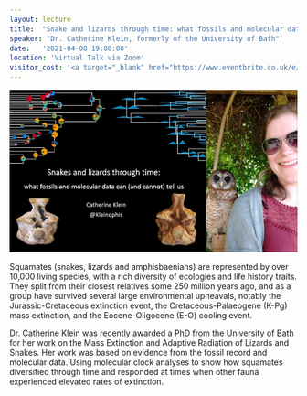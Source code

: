 ```yaml
---
layout: lecture
title:  "Snake and lizards through time: what fossils and molecular data can (and cannot) tell us"
speaker: "Dr. Catherine Klein, formerly of the University of Bath"
date:   '2021-04-08 19:00:00'
location: 'Virtual Talk via Zoom'
visitor_cost: '<a target="_blank" href="https://www.eventbrite.co.uk/e/snakes-and-lizards-through-time-tickets-144666510427">Book via Eventbrite</a>'
---
```

<img src="/assets/April 2021 Catherine Klein Image BathGeolTalk_2021.jpg">

Squamates (snakes, lizards and amphisbaenians) are represented by over 10,000 living species, with a rich diversity of ecologies and life history traits. They split from their closest relatives some 250 million years ago, and as a group have survived several large environmental upheavals, notably the Jurassic-Cretaceous extinction event, the Cretaceous-Palaeogene (K-Pg) mass extinction, and the Eocene-Oligocene (E-O) cooling event.

Dr. Catherine Klein was recently awarded a PhD from the University of Bath for her work on the Mass Extinction and Adaptive Radiation of Lizards and Snakes. Her work was based on evidence from the fossil record and molecular data. Using molecular clock analyses to show how squamates diversified through time and responded at times when other fauna experienced elevated rates of extinction.